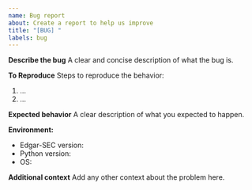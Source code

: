 ```yaml
---
name: Bug report
about: Create a report to help us improve
title: "[BUG] "
labels: bug
---
```


**Describe the bug**
A clear and concise description of what the bug is.

**To Reproduce**
Steps to reproduce the behavior:

1. ...
2. ...

**Expected behavior**
A clear description of what you expected to happen.

**Environment:**

- Edgar-SEC version:
- Python version:
- OS:

**Additional context**
Add any other context about the problem here.
